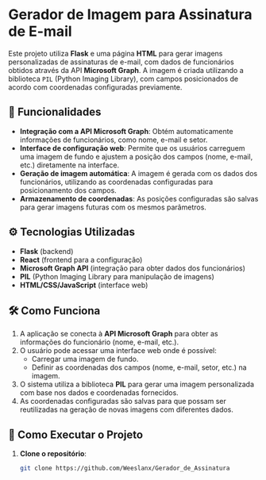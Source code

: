 # Gerador de Imagem para Assinatura de E-mail

Este projeto utiliza **Flask** e uma página **HTML** para gerar imagens personalizadas de assinaturas de e-mail, com dados de funcionários obtidos através da API **Microsoft Graph**. A imagem é criada utilizando a biblioteca `PIL` (Python Imaging Library), com campos posicionados de acordo com coordenadas configuradas previamente.

## :star2: Funcionalidades

- **Integração com a API Microsoft Graph**: Obtém automaticamente informações de funcionários, como nome, e-mail e setor.
- **Interface de configuração web**: Permite que os usuários carreguem uma imagem de fundo e ajustem a posição dos campos (nome, e-mail, etc.) diretamente na interface.
- **Geração de imagem automática**: A imagem é gerada com os dados dos funcionários, utilizando as coordenadas configuradas para posicionamento dos campos.
- **Armazenamento de coordenadas**: As posições configuradas são salvas para gerar imagens futuras com os mesmos parâmetros.

## :gear: Tecnologias Utilizadas

- **Flask** (backend)
- **React** (frontend para a configuração)
- **Microsoft Graph API** (integração para obter dados dos funcionários)
- **PIL** (Python Imaging Library para manipulação de imagens)
- **HTML/CSS/JavaScript** (interface web)

## :hammer_and_wrench: Como Funciona

1. A aplicação se conecta à **API Microsoft Graph** para obter as informações do funcionário (nome, e-mail, etc.).
2. O usuário pode acessar uma interface web onde é possível:
   - Carregar uma imagem de fundo.
   - Definir as coordenadas dos campos (nome, e-mail, setor, etc.) na imagem.
3. O sistema utiliza a biblioteca **PIL** para gerar uma imagem personalizada com base nos dados e coordenadas fornecidos.
4. As coordenadas configuradas são salvas para que possam ser reutilizadas na geração de novas imagens com diferentes dados.

## :rocket: Como Executar o Projeto

1. **Clone o repositório**:
   ```bash
   git clone https://github.com/Weeslanx/Gerador_de_Assinatura

